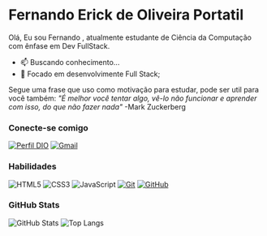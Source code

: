 

# Fernando Erick de Oliveira Portatil

Olá, Eu sou Fernando , atualmente estudante de Ciência da Computação com ênfase em Dev FullStack.
- 📫 Buscando conhecimento...
- 🔭 Focado em desenvolvimente Full Stack;

Segue uma frase que uso como motivação para estudar, pode ser util para você também: 
*"É melhor você tentar algo, vê-lo não funcionar e aprender com isso, do que não fazer nada"* -Mark Zuckerberg

### Conecte-se comigo

[![Perfil DIO](https://img.shields.io/badge/-Meu%20Perfil%20na%20DIO-30A3DC?style=for-the-badge)](https://web.dio.me/users/fernandoerickportatil/)
[![Gmail](https://img.shields.io/badge/Gmail-333333?style=for-the-badge&logo=gmail&logoColor=red)](mailto:fernandoerickportatil@gmail.com)

### Habilidades

![HTML5](https://img.shields.io/badge/HTML-000?style=for-the-badge&logo=html5&logoColor=30A3DC)
![CSS3](https://img.shields.io/badge/CSS3-000?style=for-the-badge&logo=css3&logoColor=E94D5F)
![JavaScript](https://img.shields.io/badge/JavaScript-000?style=for-the-badge&logo=javascript&logoColor=30A3DC)
[![Git](https://img.shields.io/badge/Git-000?style=for-the-badge&logo=git&logoColor=E94D5F)](https://git-scm.com/doc)
[![GitHub](https://img.shields.io/badge/GitHub-000?style=for-the-badge&logo=github&logoColor=30A3DC)](https://docs.github.com/)

### GitHub Stats

![GitHub Stats](https://github-readme-stats.vercel.app/api?username=FernandoPortatil&theme=transparent&bg_color=000&border_color=30A3DC&show_icons=true&icon_color=30A3DC&title_color=E94D5F&text_color=FFF)
![Top Langs](https://github-readme-stats-git-masterrstaa-rickstaa.vercel.app/api/top-langs/?username=FernandoPortatil&layout=compact&bg_color=000&border_color=30A3DC&title_color=E94D5F&text_color=FFF)



